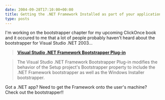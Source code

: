 ```yaml
---
date: 2004-09-28T17:10:00+00:00
title: Getting the .NET Framework Installed as part of your application&#8217;s setup
type: posts
---
```

I'm working on the bootstrapper chapter for my upcoming ClickOnce book and it occured to me that a lot of people probably haven't heard about the bootstrapper for Visual Studio .NET 2003...

> **[Visual Studio .NET Framework Bootstrapper Plug-in](http://msdn.microsoft.com/vstudio/downloads/tools/bootstrapper/)**

> The Visual Studio .NET Framework Bootstrapper Plug-in modifies the behavior of the Setup project's Bootstrapper property to include the .NET Framework bootstrapper as well as the Windows Installer bootstrapper.

Got a .NET app? Need to get the Framework onto the user's machine? Check out the bootstrapper!!
